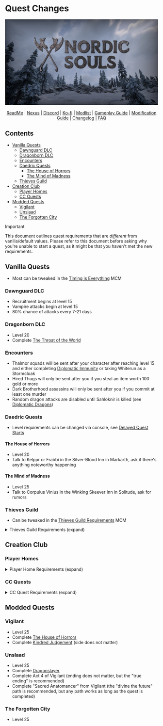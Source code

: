 # Quest Changes

![Banner](https://raw.githubusercontent.com/Geborgen/nordic-souls/main/.github/NordicSoulsBanner.png)

<p align="center">
  <a href="https://github.com/Geborgen/nordic-souls/blob/main/README.md">ReadMe</a> |
  <a href="https://www.nexusmods.com/skyrimspecialedition/mods/77497">Nexus</a> |
  <a href="https://discord.com/invite/9cRs3KPyuW">Discord</a> |
  <a href="https://ko-fi.com/geborgen">Ko-fi</a> |
  <a href="https://loadorderlibrary.com/lists/nordic-souls">Modlist</a> |
  <a href="https://github.com/Geborgen/nordic-souls/blob/main/GAMEPLAYGUIDE.md">Gameplay Guide</a> |
  <a href="https://github.com/Geborgen/nordic-souls/blob/main/MODIFICATIONGUIDE.md">Modification Guide</a> |
  <a href="https://github.com/Geborgen/nordic-souls/blob/main/CHANGELOG.md">Changelog</a> |
  <a href="https://github.com/Geborgen/nordic-souls/blob/main/FAQ.md">FAQ</a>
</p>

## Contents
- [Vanilla Quests](#vanilla-quests)
	- [Dawnguard DLC](#dawnguard-dlc)
	- [Dragonborn DLC](#dragonborn-dlc)
	- [Encounters](#encounters)
	- [Daedric Quests](#daedric-quests)
		- [The House of Horrors](#the-house-of-horrors)
		- [The Mind of Madness](#the-mind-of-madness)
	- [Thieves Guild](#thieves-guild)
- [Creation Club](#creation-club)
	- [Player Homes](#player-homes)
	- [CC Quests](#cc-quests)
- [Modded Quests](#modded-quests)
	- [Vigilant](#vigilant)
	- [Unslaad](#unslaad)
	- [The Forgotten City](#the-forgotten-city)


> [!IMPORTANT]
>This document outlines quest requirements that are *different* from vanilla/default values. Please refer to this document before asking why you're unable to start a quest, as it might be that you haven't met the new requirements.

## Vanilla Quests

- Most can be tweaked in the  [Timing is Everything](https://www.nexusmods.com/skyrimspecialedition/mods/25464) MCM

### Dawnguard DLC

- Recruitment begins at level 15
- Vampire attacks begin at level 15
- 80% chance of attacks every 7-21 days

### Dragonborn DLC

- Level 20
- Complete [The Throat of the World](https://en.uesp.net/wiki/Skyrim:The_Throat_of_the_World)

### Encounters

- Thalmor squads will be sent after your character after reaching level 15 and either completing [Diplomatic Immunity](https://en.uesp.net/wiki/Skyrim:Diplomatic_Immunity) or taking Whiterun as a Stormcloak
- Hired Thugs will only be sent after you if you steal an item worth 100 gold or more
- Dark Brotherhood assassins will only be sent after you if you commit at least one murder
- Random dragon attacks are disabled until Sahloknir is killed (see [Diplomatic Dragons](https://www.nexusmods.com/skyrimspecialedition/mods/70803))

### Daedric Quests

- Level requirements can be changed via console, see [Delayed Quest Starts](https://www.nexusmods.com/skyrimspecialedition/mods/72751)

#### The House of Horrors

- Level 20
- Talk to Kelppr or Frabbi in the Silver-Blood Inn in Markarth, ask if there's anything noteworthy happening

#### The Mind of Madness

- Level 25
- Talk to Corpulus Vinius in the Winking Skeever Inn in Solitude, ask for rumors

### Thieves Guild

- Can be tweaked in the [Thieves Guild Requirements](https://www.nexusmods.com/skyrimspecialedition/mods/33256) MCM

<details>
<summary>Thieves Guild Requirements (expand)</summary>

#### Recruitment Quest

- Sneak Skill: 25
- Pockets Picked: 5
- Items Stolen: 25

#### Third Quest

- Radiant Jobs Completed: 5

#### Fourth Quest

- Radiant Jobs Completed: 10

#### Trophies

- Jeweled Candlestick: 5
- Ornate Drinking Horn: 10
- Golden Ship Model: 15
- Golden Urn: 20
- Jeweled Goblet: 25
- Jeweled Pitcher: 30
- Jeweled Flagon: 35
- Guild Master's Safe: 40

#### City Influence Quests

- 5 in each city

</details>

## Creation Club

### Player Homes

<details>
<summary>Player Home Requirements (expand)</summary>

| Home | Requirement(s) | Mod |
|-----|-----|-----|
| Gallows Hall  | Complete [Conjuration Ritual Spell](https://en.uesp.net/wiki/Skyrim:Conjuration_Ritual_Spell) | [CC Home Requirements](https://www.nexusmods.com/skyrimspecialedition/mods/116032) |
| Goldenhills Plantation | Complete [The Unquiet Dead](https://en.uesp.net/wiki/Skyrim:The_Unquiet_Dead), buy from Whiterun steward | [CC Farming - TnE](https://www.nexusmods.com/skyrimspecialedition/mods/69029) |
| Hendraheim | Complete [The Silver Hand](https://en.uesp.net/wiki/Skyrim:The_Silver_Hand), buy from Markarth steward | [CC Home Requirements](https://www.nexusmods.com/skyrimspecialedition/mods/116032), [CC Henraheim - TnE](https://www.nexusmods.com/skyrimspecialedition/mods/98688) |
| Myrwatch | 250 magicka to activate seal, buy from Tolfdir after either completing Shalidor's Maze, the College of Winterhold questline, or a hard persuasion check | [CC Myrwatch - TnE](https://www.nexusmods.com/skyrimspecialedition/mods/97659) |
| Shadowfoot Sanctum | Becomes Guildmaster of the Thieves Guild | [Homes Under the Warhammer](https://www.nexusmods.com/skyrimspecialedition/mods/67444) |
| Tundra Homestead | Complete [Dragon Rising](https://en.uesp.net/wiki/Skyrim:Dragon_Rising), buy from Whiterun steward | [Homes Under the Warhammer](https://www.nexusmods.com/skyrimspecialedition/mods/67444) |

</details>

### CC Quests

<details>
<summary>CC Quest Requirements (expand)</summary>

| Quest | Requirement(s) | Mod |
|-----|-----|-----|
| Alternative Armors | Disabled, integrated into world | [Sentinel](https://www.nexusmods.com/skyrimspecialedition/mods/100985) |
| Bittercup | Level 28 | [Rebalancing AE](https://www.nexusmods.com/skyrimspecialedition/mods/61004) |
| Bow of Shadows | Level 36, complete Thieves Guild questline | [Rebalancing AE](https://www.nexusmods.com/skyrimspecialedition/mods/61004) |
Dawnfang & Duskfang | Level 30, moved note to pillar outside of canal | [CC Dawnfang and Duskfang - No Forced Quest](https://www.nexusmods.com/skyrimspecialedition/mods/57609), [Rebalancing AE](https://www.nexusmods.com/skyrimspecialedition/mods/61004) |
| The Cause | Level 50 | [Rebalancing AE](https://www.nexusmods.com/skyrimspecialedition/mods/61004) |
| Civil War Champions | Disabled, complete [Battle for Solitude](https://en.uesp.net/wiki/Skyrim:Battle_for_Solitude) or [Battle for Windhelm](https://en.uesp.net/wiki/Skyrim:Battle_for_Windhelm) | [Civil War Champions - Reduced Cut](https://www.nexusmods.com/skyrimspecialedition/mods/94999) |
| The Contest | Level 25 | [Rebalancing AE](https://www.nexusmods.com/skyrimspecialedition/mods/61004) |
| Dead Man's Dread | Disabled, integrated into world | [Sentinel](https://www.nexusmods.com/skyrimspecialedition/mods/100985) |
| Divine Crusader | Disabled, look for Pelinal in Coldharbor | [VIGILANT - Divine Crusader](https://www.nexusmods.com/skyrimspecialedition/mods/96619) |
| Ghosts of the Tribunal | Level 36 | [Rebalancing AE](https://www.nexusmods.com/skyrimspecialedition/mods/61004) |
| Goldbrand | Level 40 | [Rebalancing AE](https://www.nexusmods.com/skyrimspecialedition/mods/61004) |
| The Gray Cowl of Nocturnal | Complete [Scoundrel's Folly](https://en.uesp.net/wiki/Skyrim:Scoundrel%27s_Folly) | [Rebalancing AE](https://www.nexusmods.com/skyrimspecialedition/mods/61004) |
| Headman's Cleaver | Level 32 | [Rebalancing AE](https://www.nexusmods.com/skyrimspecialedition/mods/61004) |
| Lord's Mail | Level 42 | [Rebalancing AE](https://www.nexusmods.com/skyrimspecialedition/mods/61004) |
| Netch Leather Armor | Disabled, integrated into world | [Sentinel](https://www.nexusmods.com/skyrimspecialedition/mods/100985) |
| Nordic Jewelry | Disabled, integrated into leveled lists | [Jewels of the Nords - Nordic Jewelry Reintegration](https://www.nexusmods.com/skyrimspecialedition/mods/81500)
| Plague of the Dead | Level 10 | [Rebalancing AE](https://www.nexusmods.com/skyrimspecialedition/mods/61004) |
| Redguard Elite Armaments | Level 30 | [Rebalancing AE](https://www.nexusmods.com/skyrimspecialedition/mods/61004) |
| Ruin's Edge| Integrated with Saints & Seducers Extended Cut | [SEC - Saints and Seducers](https://www.nexusmods.com/skyrimspecialedition/mods/72772) |
| Saints and Seducers | Level 30, complete [The Mind of Madness](https://en.uesp.net/wiki/Skyrim:The_Mind_of_Madness), go to Solitude | [SEC - Saints and Seducers](https://www.nexusmods.com/skyrimspecialedition/mods/72772) |
| Shadowrend | Integrated with Saints & Seducers Extended Cut | [SEC - Saints and Seducers](https://www.nexusmods.com/skyrimspecialedition/mods/72772) |
| Spell Knight Armor | Level 38 | [Rebalancing AE](https://www.nexusmods.com/skyrimspecialedition/mods/61004) |
| Staff of Sheogorath | Integrated with Saints & Seducers Extended Cut | [SEC - Saints and Seducers](https://www.nexusmods.com/skyrimspecialedition/mods/72772) |
| Sunder & Wraithguard | Level 35 | [Rebalancing AE](https://www.nexusmods.com/skyrimspecialedition/mods/61004) |
| Umbra | Level 35 | [Rebalancing AE](https://www.nexusmods.com/skyrimspecialedition/mods/61004) |
| Vigil Enforcer Armor | Level 18 | [Rebalancing AE](https://www.nexusmods.com/skyrimspecialedition/mods/61004) |
| The Unquiet Dead | Level 15, ask Whiterun or Rorikstead innkeepers if there are any problems that need handling | [CC Farming - TnE](https://www.nexusmods.com/skyrimspecialedition/mods/69029) |

</details>

## Modded Quests

### Vigilant

- Level 25
- Complete [The House of Horrors](https://en.uesp.net/wiki/Skyrim:The_House_of_Horrors)
- Complete [Kindred Judgement](https://en.uesp.net/wiki/Skyrim:Kindred_Judgment) (side does not matter)

### Unslaad

- Level 25
- Complete [Dragonslayer](https://en.uesp.net/wiki/Skyrim:Dragonslayer)
- Complete Act 4 of Vigilant (ending does not matter, but the "true ending" is recommended)
- Complete "Sacred Anatomancer" from Vigilant (the "divine the future" path is recommended, but any path works as long as the quest is completed)

### The Forgotten City

- Level 25
